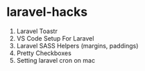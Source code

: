 # laravel-hacks

1. Laravel Toastr
2. VS Code Setup For Laravel
3. Laravel SASS Helpers (margins, paddings)
4. Pretty Checkboxes
5. Setting laravel cron on mac
